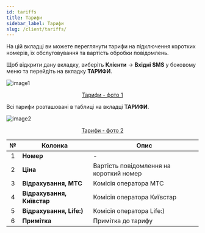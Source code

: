 ```yaml
---
id: tariffs
title: Тарифи
sidebar_label: Тарифи
slug: /client/tariffs/
---
```


На цій вкладці ви можете переглянути тарифи на підключення коротких номерів, їх обслуговування та вартість обробки повідомлень.

Щоб відкрити дану вкладку, виберіть **Клієнти** → **Вхідні SMS** у боковому меню та перейдіть на вкладку **ТАРИФИ**.

![image1](/img/uk/client_incoming_sms_tariffs/image1.png "Тарифи") <center><u>Тарифи - фото 1</u></center>

Всі тарифи розташовані в таблиці на вкладці **ТАРИФИ**.

![image2](/img/uk/client_incoming_sms_tariffs/image2.png "Тарифи") <center><u>Тарифи - фото 2</u></center>

|  №  | Колонка | Опис |
| :-: | ------- | ---- |
| 1 | **Номер** | - |
| 2 | **Ціна** | Вартість повідомлення на короткий номер |
| 3 | **Відрахування, МТС** | Комісія оператора МТС |
| 4 | **Відрахування, Київстар** | Комісія оператора Київстар |
| 5 | **Відрахування, Life:)** | Комісія оператора Life:) |
| 6 | **Примітка** | Примітка до тарифу |
